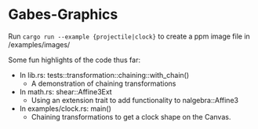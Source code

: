 # Gabes-Graphics

Run `cargo run --example {projectile|clock}` to create a ppm image file in /examples/images/

Some fun highlights of the code thus far:

- In lib.rs: tests::transformation::chaining::with_chain()
    - A demonstration of chaining transformations
- In math.rs: shear::Affine3Ext
    - Using an extension trait to add functionality to nalgebra::Affine3
- In examples/clock.rs: main()
    - Chaining transformations to get a clock shape on the Canvas.
